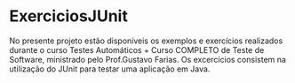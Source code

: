 # ExerciciosJUnit

No presente projeto estão disponíveis os exemplos e exercícios realizados durante o curso Testes Automáticos + Curso COMPLETO de Teste de Software, ministrado pelo Prof.Gustavo Farias.
Os excercícios consistem na utilização do JUnit para testar uma aplicação em Java.
